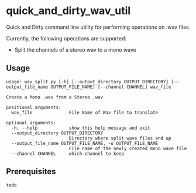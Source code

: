 # quick_and_dirty_wav_util

Quick and Dirty command line utility for performing operations on .wav files.

Currently, the following operations are supported:

- Split the channels of a stereo wav to a mono wave

## Usage

```console
usage: wav_split.py [-h] [--output_directory OUTPUT_DIRECTORY] [--output_file_name OUTPUT_FILE_NAME] [--channel CHANNEL] wav_file

Create a Mono .wav from a Stereo .wav

positional arguments:
  wav_file              File Name of Wav file to translate

optional arguments:
  -h, --help            show this help message and exit
  --output_directory OUTPUT_DIRECTORY
                        Directory where split wave files end up
  --output_file_name OUTPUT_FILE_NAME, -o OUTPUT_FILE_NAME
                        File name of the newly created mono wave file
  --channel CHANNEL     which channel to keep
```

## Prerequisites

`todo`
